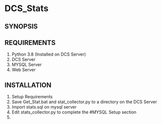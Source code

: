 # DCS_Stats

## SYNOPSIS

## REQUIREMENTS

1. Python 3.8 (Installed on DCS Server)
2. DCS Server
3. MYSQL Server
4. Web Server

## INSTALLATION

1. Setup Requirements
2. Save Get_Stat.bat and stat_collector.py to a directory on the DCS Server
3. Import stats.sql on mysql server
4. Edit stats_collector.py to complete the #MYSQL Setup section
5. 

